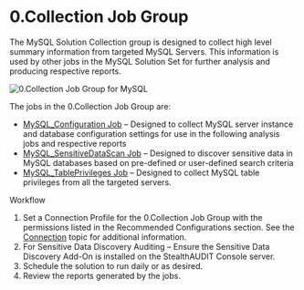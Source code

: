# 0.Collection Job Group

The MySQL Solution Collection group is designed to collect high level summary information from
targeted MySQL Servers. This information is used by other jobs in the MySQL Solution Set for further
analysis and producing respective reports.

![0.Collection Job Group for MySQL](/img/product_docs/accessanalyzer/11.6/solutions/databases/postgresql/collection/0.collectionjobgroup.webp)

The jobs in the 0.Collection Job Group are:

- [MySQL_Configuration Job](/docs/accessanalyzer/11.6/solutions/databases/mysql/collection/mysql_configuration.md)
  – Designed to collect MySQL server instance and database configuration settings for use in the
  following analysis jobs and respective reports
- [MySQL_SensitiveDataScan Job](/docs/accessanalyzer/11.6/solutions/databases/mysql/collection/mysql_sensitivedatascan.md)
  – Designed to discover sensitive data in MySQL databases based on pre-defined or user-defined
  search criteria
- [MySQL_TablePrivileges Job](/docs/accessanalyzer/11.6/solutions/databases/mysql/collection/mysql_tableprivileges.md)
  – Designed to collect MySQL table privileges from all the targeted servers.

Workflow

1. Set a Connection Profile for the 0.Collection Job Group with the permissions listed in the
   Recommended Configurations section. See the
   [Connection](/docs/accessanalyzer/11.6/admin/settings/connection/overview.md)
   topic for additional information.
2. For Sensitive Data Discovery Auditing – Ensure the Sensitive Data Discovery Add-On is installed
   on the StealthAUDIT Console server.
3. Schedule the solution to run daily or as desired.
4. Review the reports generated by the jobs.
